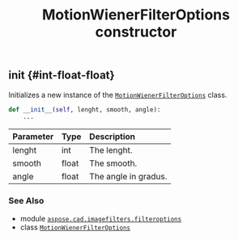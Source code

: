 ﻿---
title: MotionWienerFilterOptions constructor
second_title: Aspose.CAD for Python via .NET API References
description: 
type: docs
weight: 10
url: /aspose.cad.imagefilters.filteroptions/motionwienerfilteroptions/__init__/
is_root: false
---

## __init__ {#int-float-float}

Initializes a new instance of the [`MotionWienerFilterOptions`](/cad/python-net/aspose.cad.imagefilters.filteroptions/motionwienerfilteroptions) class.



```python
def __init__(self, lenght, smooth, angle):
    ...
```


| Parameter | Type | Description |
| :- | :- | :- |
| lenght | int | The lenght. |
| smooth | float | The smooth. |
| angle | float | The angle in gradus. |



### See Also
* module [`aspose.cad.imagefilters.filteroptions`](../../)
* class [`MotionWienerFilterOptions`](/cad/python-net/aspose.cad.imagefilters.filteroptions/motionwienerfilteroptions)
